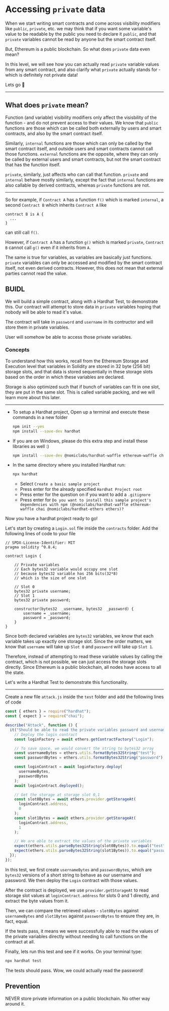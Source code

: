 # Accessing `private` data

When we start writing smart contracts and come across visibility modifiers like `public`, `private`, etc. we may think that if you want some variable's value to be readable by the public you need to declare it `public`, and that `private` variables cannot be read by anyone but the smart contract itself.

But, Ethereum is a public blockchain. So what does `private` data even mean?

In this level, we will see how you can actually read `private` variable values from any smart contract, and also clarify what `private` actually stands for - which is definitely not private data!

Lets go 🚀

---

## What does `private` mean?

Function (and variable) visibility modifiers only affect the visisbility of the function - and do not prevent access to their values. We know that `public` functions are those which can be called both externally by users and smart contracts, and also by the smart contract itself.

Similarly, `internal` functions are those which can only be called by the smart contract itself, and outside users and smart contracts cannot call those functions. `external` functions are the opposite, where they can only be called by external users and smart contracts, but not the smart contract that has the function itself.

`private`, similarly, just affects who can call that function. `private` and `internal` behave mostly similarly, except the fact that `internal` functions are also callable by derived contracts, whereas `private` functions are not.

---

So for example, if `Contract A` has a function `f()` which is marked `internal`, a second `Contract B` which inherits `Contract A` like

```
contract B is A {
  ...
}
```

can still call `f()`.

However, if `Contract A` has a function `g()` which is marked `private`, `Contract B` cannot call `g()` even if it inherits from `A`.

The same is true for variables, as variables are basically just functions. `private` variables can only be accessed and modified by the smart contract itself, not even derived contracts. However, this does not mean that external parties cannot read the value.

## BUIDL

We will build a simple contract, along with a Hardhat Test, to demonstrate this. Our contract will attempt to store data in `private` variables hoping that nobody will be able to read it's value.

The contract will take in `password` and `username` in its contructor and will store them in private variables.

User will somehow be able to access those private variables.

### Concepts

To understand how this works, recall from the Ethereum Storage and Execution level that variables in Solidity are stored in 32 byte (256 bit) storage slots, and that data is stored sequentially in these storage slots based on the order in which these variables are declared.

Storage is also optimized such that if bunch of variables can fit in one slot, they are put in the same slot. This is called variable packing, and we will learn more about this later.

---

- To setup a Hardhat project, Open up a terminal and execute these commands in a new folder

  ```bash
  npm init --yes
  npm install --save-dev hardhat
  ```

- If you are on Windows, please do this extra step and install these libraries as well :)

  ```bash
  npm install --save-dev @nomiclabs/hardhat-waffle ethereum-waffle chai @nomiclabs/hardhat-ethers ethers
  ```

- In the same directory where you installed Hardhat run:

  ```bash
  npx hardhat
  ```

  - Select `Create a basic sample project`
  - Press enter for the already specified `Hardhat Project root`
  - Press enter for the question on if you want to add a `.gitignore`
  - Press enter for `Do you want to install this sample project's dependencies with npm (@nomiclabs/hardhat-waffle ethereum-waffle chai @nomiclabs/hardhat-ethers ethers)?`

Now you have a hardhat project ready to go!

Let's start by creating a `Login.sol` file inside the `contracts` folder. Add the following lines of code to your file

```solidity
// SPDX-License-Identifier: MIT
pragma solidity ^0.8.4;

contract Login {

    // Private variables
    // Each bytes32 variable would occupy one slot
    // because bytes32 variable has 256 bits(32*8)
    // which is the size of one slot

    // Slot 0
    bytes32 private username;
    // Slot 1
    bytes32 private password;

    constructor(bytes32  _username, bytes32  _password) {
        username = _username;
        password = _password;
    }
}
```

Since both declared variables are `bytes32` variables, we know that each variable takes up exactly one storage slot. Since the order matters, we know that `username` will take up `Slot 0` and `password` will take up `Slot 1`.

Therefore, instead of attempting to read these variable values by calling the contract, which is not possible, we can just access the storage slots directly. Since Ethereum is a public blockchain, all nodes have access to all the state.

Let's write a Hardhat Test to demonstrate this functionality.

---

Create a new file `attack.js` inside the `test` folder and add the following lines of code

```javascript
const { ethers } = require("hardhat");
const { expect } = require("chai");

describe("Attack", function () {
  it("Should be able to read the private variables password and username", async function () {
    // Deploy the login contract
    const loginFactory = await ethers.getContractFactory("Login");

    // To save space, we would convert the string to bytes32 array
    const usernameBytes = ethers.utils.formatBytes32String("test");
    const passwordBytes = ethers.utils.formatBytes32String("password");

    const loginContract = await loginFactory.deploy(
      usernameBytes,
      passwordBytes
    );
    await loginContract.deployed();

    // Get the storage at storage slot 0,1
    const slot0Bytes = await ethers.provider.getStorageAt(
      loginContract.address,
      0
    );
    const slot1Bytes = await ethers.provider.getStorageAt(
      loginContract.address,
      1
    );

    // We are able to extract the values of the private variables
    expect(ethers.utils.parseBytes32String(slot0Bytes)).to.equal("test");
    expect(ethers.utils.parseBytes32String(slot1Bytes)).to.equal("password");
  });
});
```

In this test, we first create `usernameBytes` and `passwordBytes`, which are `bytes32` versions of a short string to behave as our username and password. We then deploy the `Login` contract with those values.

After the contract is deployed, we use `provider.getStorageAt` to read storage slot values at `loginContract.address` for slots 0 and 1 directly, and extract the byte values from it.

Then, we can compare the retrieved values - `slot0Bytes` against `usernameBytes` and `slot1Bytes` against `passwordBytes` to ensure they are, in fact, equal.

If the tests pass, it means we were successfully able to read the values of the private variables directly without needing to call functions on the contract at all.

Finally, lets run this test and see if it works. On your terminal type:

```bash
npx hardhat test
```

The tests should pass. Wow, we could actually read the password!

## Prevention

NEVER store private information on a public blockchain. No other way around it.
